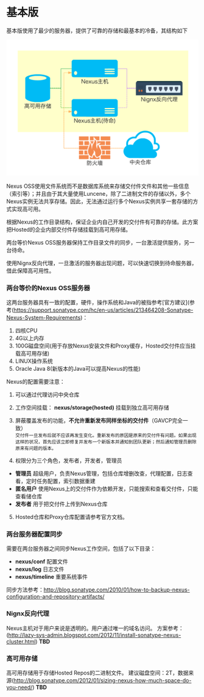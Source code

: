 # 基本版

基本版使用了最少的服务器，提供了可靠的存储和最基本的冷备，其结构如下

![基本版机构图](basic.png)

Nexus OSS使用文件系统而不是数据库系统来存储交付件文件和其他一些信息（索引等）；并且由于其大量使用Luncene，除了二进制文件的存储以外，多个Nexus实例无法共享存储。因此，无法通过运行多个Nexus实例共享一套存储的方式实现高可用。

根据Nexus的工作目录结构，保证企业内自己开发的交付件有可靠的存储。此方案把Hosted的企业内部交付件存储挂载到高可用存储。

两台等价Nexus OSS服务器保持工作目录文件的同步，一台激活提供服务，另一台待命。

使用Nignx反向代理，一旦激活的服务器出现问题，可以快速切换到待命服务器，借此保障高可用性。

### 两台等价的Nexus OSS服务器
这两台服务器具有一致的配置，硬件，操作系统和Java的被指参考[官方建议](参考(https://support.sonatype.com/hc/en-us/articles/213464208-Sonatype-Nexus-System-Requirements)：
1. 四核CPU
2. 4G以上内存
3. 100G磁盘空间(用于存放Nexus安装文件和Proxy缓存，Hosted交付件应当挂载高可用存储)
4. LINUX操作系统
5. Oracle Java 8(新版本的Java可以提高Nexus的性能)

Nexus的配置需要注意：
1. 可以通过代理访问中央仓库
2. 工作空间挂载：
   **nexus/storage(hosted)** 挂载到独立高可用存储
3. 屏蔽覆盖发布的功能，**不允许重新发布同样坐标的交付件**（GAVCP完全一致）  
   ```交付件一旦发布后就不应该再发生变化。重新发布的原因是原来的交付件有问题。如果出现这样的状况，首先应该立即修复并发布一个新版本并通知到团队更新；然后通知管理员删除原来有问题的版本。```

4. 权限分为三个角色，发布者，开发者，管理员
 * **管理员** 超级用户，负责Nexus管理，包括仓库增删改查，代理配置，日志查看，定时任务配置，索引数据重建
 * **匿名用户** 使用Nexus上的交付件作为依赖开发，只能搜索和查看交付件，只能查看储仓库
 * **发布者** 用于把交付件上传到Nexus仓库
5. Hosted仓库和Proxy仓库配置请参考官方文档。

### 两台服务器配置同步
需要在两台服务器之间同步Nexus工作空间，包括了以下目录：
* **nexus/conf** 配置文件
* **nexus/log** 日志文件
* **nexus/timeline** 重要系统事件  

同步方法参考：http://blog.sonatype.com/2010/01/how-to-backup-nexus-configuration-and-repository-artifacts/

### Nignx反向代理
Nexus主机对于用户来说是透明的。用户通过唯一的域名访问。
方案参考：(http://lazy-sys-admin.blogspot.com/2012/11/install-sonatype-nexus-cluster.html)
**TBD**

### 高可用存储
高可用存储用于存储Hosted Repos的二进制文件。
建议磁盘空间：2T，数据来源(http://blog.sonatype.com/2012/01/sizing-nexus-how-much-space-do-you-need/)
**TBD**
